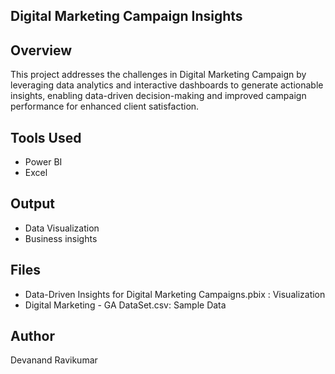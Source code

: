 ## Digital Marketing Campaign Insights

## Overview
This project addresses the challenges in Digital Marketing Campaign by leveraging data analytics and interactive dashboards to generate actionable insights, enabling 
data-driven decision-making and improved campaign performance for enhanced client satisfaction.

## Tools Used
- Power BI
- Excel

## Output
- Data Visualization
- Business insights

## Files
- Data-Driven Insights for Digital Marketing Campaigns.pbix : Visualization
- Digital Marketing - GA DataSet.csv: Sample Data

## Author
Devanand Ravikumar
